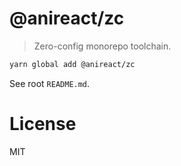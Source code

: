 # @anireact/zc

> Zero-config monorepo toolchain.

```bash
yarn global add @anireact/zc
```

See root `README.md`.

# License

MIT
